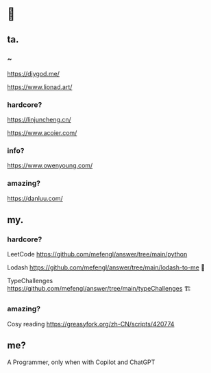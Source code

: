 # 👋

## ta.

### ~

https://diygod.me/

https://www.lionad.art/

### hardcore?

https://linjuncheng.cn/

https://www.acoier.com/

### info?

https://www.owenyoung.com/

### amazing?

https://danluu.com/

## my.

### hardcore?

LeetCode https://github.com/mefengl/answer/tree/main/python

Lodash https://github.com/mefengl/answer/tree/main/lodash-to-me 🚧

TypeChallenges https://github.com/mefengl/answer/tree/main/typeChallenges 🏗️

### amazing?

Cosy reading https://greasyfork.org/zh-CN/scripts/420774

## me?

A Programmer, only when with Copilot and ChatGPT
